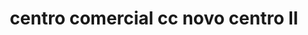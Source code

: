 ---
title: "centro comercial cc novo centro II"
url: /puerto-la-cruz/centro-comercial-cc-novo-centro-ii/
shop: Einkaufszentrum
---
